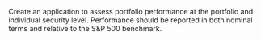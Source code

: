 Create an application to assess portfolio performance at the portfolio and individual security level. Performance should be reported in both nominal terms and relative to the S&P 500 benchmark.